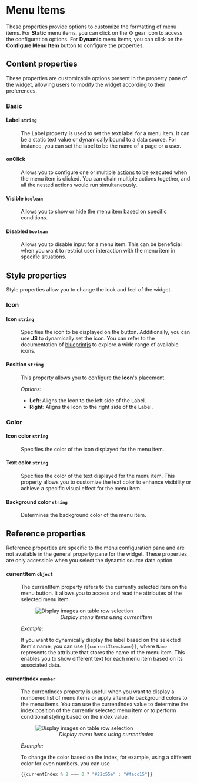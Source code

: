 # Menu Items
These properties provide options to customize the formatting of menu items. For **Static** menu items, you can click on the ⚙️ gear icon to access the configuration options. For **Dynamic** menu items, you can click on the **Configure Menu Item** button to configure the properties.



## Content properties

These properties are customizable options present in the property pane of the widget, allowing users to modify the widget according to their preferences.


### Basic


#### Label `string`

<dd>

The Label property is used to set the text label for a menu item. It can be a static text value or dynamically bound to a data source. For instance, you can set the label to be the name of a page or a user.

</dd>

#### onClick

<dd>

Allows you to configure one or multiple [actions](/reference/appsmith-framework/widget-actions) to be executed when the menu item is clicked. You can chain multiple actions together, and all the nested actions would run simultaneously.


</dd>

#### Visible `boolean`

<dd>

Allows you to show or hide the menu item based on specific conditions. 


</dd>

#### Disabled `boolean`

<dd>

Allows you to disable input for a menu item. This can be beneficial when you want to restrict user interaction with the menu item in specific situations.


</dd>


## Style properties
Style properties allow you to change the look and feel of the widget.

### Icon

#### Icon `string`

<dd>

Specifies the icon to be displayed on the button. Additionally, you can use **JS** to dynamically set the icon. You can refer to the documentation of [blueprintjs](https://blueprintjs.com/docs/#icons) to explore a wide range of available icons.

</dd>

#### Position `string`

<dd>

This property allows you to configure the **Icon**'s placement.

*Options:*
* **Left**: Aligns the Icon to the left side of the Label.
* **Right**: Aligns the Icon to the right side of the Label.


</dd>

### Color


#### Icon color `string`

<dd>

Specifies the color of the icon displayed for the menu item. 
</dd>

#### Text color `string`

<dd>

Specifies the color of the text displayed for the menu item. This property allows you to customize the text color to enhance visibility or achieve a specific visual effect for the menu item.
</dd>

#### Background color `string`

<dd>

Determines the background color of the menu item. 
</dd>


## Reference properties

Reference properties are specific to the menu configuration pane and are not available in the general property pane for the widget. These properties are only accessible when you select the dynamic source data option.

#### currentItem `object`


<dd>

The currentItem property refers to the currently selected item on the menu button. It allows you to access and read the attributes of the selected menu item. 


<figure>
  <img src="/img/MenuButton-Dynamic-Menu-Label-CurrentItem.png" style= {{width:"700px", height:"auto"}} alt="Display images on table row selection"/>
  <figcaption align = "center"><i>Display menu items using currentItem</i></figcaption>
</figure>

*Example:*

If you want to dynamically display the label based on the selected item's name, you can use `{{currentItem.Name}}`, where `Name` represents the attribute that stores the name of the menu item. This enables you to show different text for each menu item based on its associated data.



</dd>


#### currentIndex `number`

<dd>
The currentIndex property is useful when you want to display a numbered list of menu items or apply alternate background colors to the menu items. You can use the currentIndex value to determine the index position of the currently selected menu item or to perform conditional styling based on the index value.

<figure>
  <img src="/img/MenuButton-dynamic-Menu-Label-NumberedList-CurrentIndex.png" style= {{width:"700px", height:"auto"}} alt="Display images on table row selection"/>
  <figcaption align = "center"><i>Display menu items using currentIndex</i></figcaption>
</figure>


*Example:*

To change the color based on the index, for example, using a different color for even numbers, you can use

```js
{{currentIndex % 2 === 0 ? "#22c55e" : "#facc15"}}
```



</dd>

